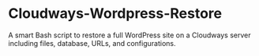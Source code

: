 # Cloudways-Wordpress-Restore
A smart Bash script to restore a full WordPress site on a Cloudways server including files, database, URLs, and configurations.
